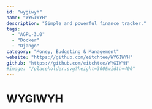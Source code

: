 ```yaml
---
id: "wygiwyh"
name: "WYGIWYH"
description: "Simple and powerful finance tracker."
tags:
  - "AGPL-3.0"
  - "Docker"
  - "Django"
category: "Money, Budgeting & Management"
website: "https://github.com/eitchtee/WYGIWYH"
github: "https://github.com/eitchtee/WYGIWYH"
#image: "/placeholder.svg?height=300&width=400"
---
```


# WYGIWYH
